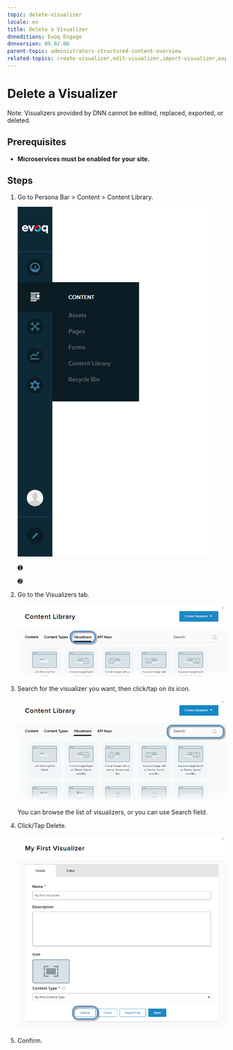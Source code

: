 ```yaml
---
topic: delete-visualizer
locale: en
title: Delete a Visualizer
dnneditions: Evoq Engage
dnnversion: 09.02.00
parent-topic: administrators-structured-content-overview
related-topics: create-visualizer,edit-visualizer,import-visualizer,export-visualizer
---
```


# Delete a Visualizer

Note: Visualizers provided by DNN cannot be edited, replaced, exported, or deleted.

## Prerequisites

*   **Microservices must be enabled for your site.**

## Steps

1.  Go to Persona Bar \> Content \> Content Library.
    
    ![Persona Bar > Content > Content Library](img/scr-pbar-host-Content-E91.png)
    
    ➊
    
    ➋
    
2.  Go to the Visualizers tab.
    
    ![Visualizers](img/scr-pbtabs-all-Content-ContentLibrary-Visualizers-E91.png)
    
3.  Search for the visualizer you want, then click/tap on its icon.
    
      
    
    ![Visualizers list - Click/Tap the visualizer you want.](img/scr-Visualizers-List-SearchClickTap-E91.gif)
    
      
    
    You can browse the list of visualizers, or you can use Search field.
    
4.  Click/Tap Delete.
    
      
    
    ![Content > Visualizers tab > choose the visualizer > click/tap Delete](img/scr-Visualizers-Details-Delete-E91.png)
    
      
    
5.  Confirm.